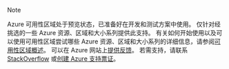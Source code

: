 > [!NOTE]
> Azure 可用性区域处于预览状态，已准备好在开发和测试方案中使用。 仅针对经挑选的一些 Azure 资源、区域和大小系列提供此支持。 有关如何开始使用以及可以使用可用性区域尝试哪些 Azure 资源、区域和大小系列的详细信息，请参阅[可用性区域概述](../articles/availability-zones/az-overview.md)。 可以在 Azure 网站上[提供反馈](https://feedback.azure.com/forums/905206-global-infrastructure/category/319507-availability-zones)。 若需支持，请联系 [StackOverflow]( https://stackoverflow.com/questions/tagged/azure-availability-zones) 或[创建 Azure 支持票证](../articles/azure-supportability/how-to-create-azure-support-request.md)。
>
